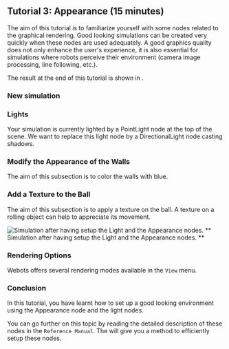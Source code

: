 ## Tutorial 3: Appearance (15 minutes)

The aim of this tutorial is to familiarize yourself with some nodes related to
the graphical rendering. Good looking simulations can be created very quickly
when these nodes are used adequately. A good graphics quality does not only
enhance the user's experience, it is also essential for simulations where robots
perceive their environment (camera image processing, line following, etc.).

The result at the end of this tutorial is shown in .

### New simulation

### Lights

Your simulation is currently lighted by a PointLight node at the top of the
scene. We want to replace this light node by a DirectionalLight node casting
shadows.

### Modify the Appearance of the Walls

The aim of this subsection is to color the walls with blue.

### Add a Texture to the Ball

The aim of this subsection is to apply a texture on the ball. A texture on a
rolling object can help to appreciate its movement.

![
    Simulation after having setup the Light and the Appearance nodes.
   ](png/tutorial_appearance.png)
**
    Simulation after having setup the Light and the Appearance nodes.
   **

### Rendering Options

Webots offers several rendering modes available in the `View` menu.

### Conclusion

In this tutorial, you have learnt how to set up a good looking environment using
the Appearance node and the light nodes.

You can go further on this topic by reading the detailed description of these
nodes in the `Reference Manual`. The  will give you a method to efficiently
setup these nodes.

